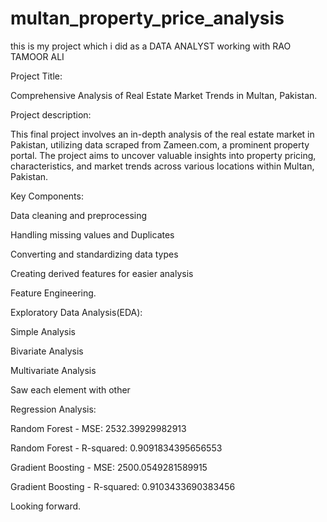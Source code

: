 # multan_property_price_analysis

this is my project which i did as a DATA ANALYST working with RAO TAMOOR ALI





Project Title:  

Comprehensive Analysis of Real Estate Market Trends in Multan, Pakistan. 

 

Project description: 

This final project involves an in-depth analysis of the real estate market in Pakistan, utilizing data scraped from Zameen.com, a prominent property portal. The project aims to uncover valuable insights into property pricing, characteristics, and market trends across various locations within Multan, Pakistan. 

 

Key Components: 

Data cleaning and preprocessing 

Handling missing values and Duplicates 

Converting and standardizing data types 

Creating derived features for easier analysis 

Feature Engineering. 

 

Exploratory Data Analysis(EDA): 

Simple Analysis 

Bivariate Analysis 

Multivariate Analysis  

Saw each element with other 

 

Regression Analysis: 

Random Forest - MSE: 2532.39929982913  

Random Forest - R-squared: 0.9091834395656553  

Gradient Boosting - MSE: 2500.0549281589915  

Gradient Boosting - R-squared: 0.9103433690383456 

 

Looking forward. 
